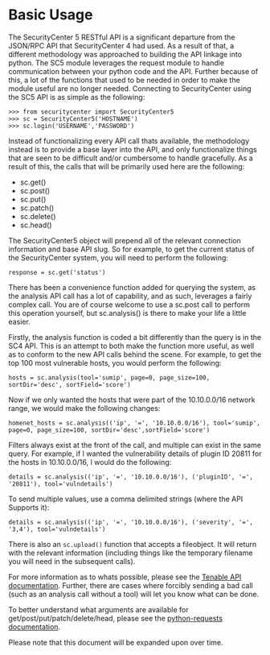# Basic Usage

The SecurityCenter 5 RESTful API is a significant departure from the JSON/RPC API that SecurityCenter 4 had used.  As a result of that, a different methodology was approached to building the API linkage into python.  The SC5 module leverages the request module to handle communication between your python code and the API.  Further because of this, a lot of the functions that used to be needed in order to make the module useful are no longer needed.  Connecting to SecurityCenter using the SC5 API is as simple as the following:

````
>>> from securitycenter import SecurityCenter5
>>> sc = SecurityCenter5('HOSTNAME')
>>> sc.login('USERNAME','PASSWORD')
````

Instead of functionalizing every API call thats available, the methodology instead is to provide a base layer into the API, and only functionalize things that are seen to be difficult and/or cumbersome to handle gracefully.  As a result of this, the calls that will be primarily used here are the following:

* sc.get()
* sc.post()
* sc.put()
* sc.patch()
* sc.delete()
* sc.head()

The SecurityCenter5 object will prepend all of the relevant connection information and base API slug.  So for example, to get the current status of the SecurityCenter system, you will need to perform the following:

````
response = sc.get('status')
````

There has been a convenience function added for querying the system, as the analysis API call has a lot of capability, and as such, leverages a fairly complex call.  You are of course welcome to use a sc.post call to perform this operation yourself, but sc.analysis() is there to make your life a little easier.

Firstly, the analysis function is coded a bit differently than the query is in the SC4 API.  This is an attempt to both make the function more useful, as well as to conform to the new API calls behind the scene.  For example, to get the top 100 most vulnerable hosts, you would perform the following:

````
hosts = sc.analysis(tool='sumip', page=0, page_size=100, sortDir='desc', sortField='score')
````

Now if we only wanted the hosts that were part of the 10.10.0.0/16 network range, we would make the following changes:

````
homenet_hosts = sc.analysis(('ip', '=', '10.10.0.0/16'), tool='sumip', page=0, page_size=100, sortDir='desc',sortField='score')
````

Filters always exist at the front of the call, and multiple can exist in the same query.  For example, if I wanted the vulnerability details of plugin ID 20811 for the hosts in 10.10.0.0/16, I would do the following:

````
details = sc.analysis(('ip', '=', '10.10.0.0/16'), ('pluginID', '=', '20811'), tool='vulndetails')
````

To send multiple values, use a comma delimited strings (where the API Supports it):

````
details = sc.analysis(('ip', '=', '10.10.0.0/16'), ('severity', '=', '3,4'), tool='vulndetails')
````

There is also an `sc.upload()` function that accepts a fileobject.  It will return with the relevant information (including things like the temporary filename you will need in the subsequent calls).

For more information as to whats possible, please see the [Tenable API documentation][apidocs].  Further, there are cases where forcibly sending a bad call (such as an analysis call without a tool) will let you know what can be done.

[apidocs]: https://support.tenable.com/support-center/cerberus-support-center/includes/widgets/sc_api/index.html

To better understand what arguments are available for get/post/put/patch/delete/head, please see the [python-requests documentation][requests].

[requests]: http://docs.python-requests.org/en/latest/


Please note that this document will be expanded upon over time.
